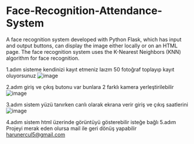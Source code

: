 # Face-Recognition-Attendance-System
A face recognition system developed with Python Flask, which has input and output buttons, can display the image either locally or on an HTML page. The face recognition system uses the K-Nearest Neighbors (KNN) algorithm for face recognition.



1.adım sisteme kendinizi kayıt etmeniz laızm 50 fotoğraf toplayıp kayıt oluyorsunuz
![image](https://github.com/Harunercul/Face-Recognition-Attendance-System/assets/105969081/1412c449-f21e-40cc-8d63-98376fb9a65b)


2.adım giriş ve çıkış butonu var bunlara 2 farklı kamera yerleştirilebilir
![image](https://github.com/Harunercul/Face-Recognition-Attendance-System/assets/105969081/6dd68c59-b3ac-4acb-b7a7-11a7bbb0f958)

3.adım sistem yüzü tanırken canlı olarak ekrana verir giriş ve çıkış saatlerini
![image](https://github.com/Harunercul/Face-Recognition-Attendance-System/assets/105969081/213cc079-5b55-41e7-8441-3fadf53b73ab)

4.adım sistem html üzerinde görüntüyü gösterebilir isteğe bağlı
5.adım Projeyi merak eden olursa mail ile geri dönüş yapabilir 
harunercul5@gmail.com





